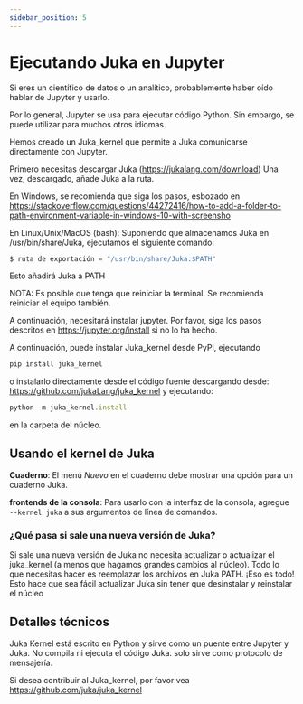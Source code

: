 ```yaml
---
sidebar_position: 5
---
```


# Ejecutando Juka en Jupyter

Si eres un científico de datos o un analítico, probablemente haber oído hablar de Jupyter y usarlo.

Por lo general, Jupyter se usa para ejecutar código Python. Sin embargo, se puede utilizar para muchos otros idiomas.

Hemos creado un Juka_kernel que permite a Juka comunicarse directamente con Jupyter.

Primero necesitas descargar Juka (https://jukalang.com/download) Una vez, descargado, añade Juka a la ruta.

En Windows, se recomienda que siga los pasos, esbozado en https://stackoverflow.com/questions/44272416/how-to-add-a-folder-to-path-environment-variable-in-windows-10-with-screensho

En Linux/Unix/MacOS (bash): Suponiendo que almacenamos Juka en /usr/bin/share/Juka, ejecutamos el siguiente comando:
```jsx
$ ruta de exportación = "/usr/bin/share/Juka:$PATH"
```
Esto añadirá Juka a PATH

NOTA: Es posible que tenga que reiniciar la terminal. Se recomienda reiniciar el equipo también.

A continuación, necesitará instalar jupyter. Por favor, siga los pasos descritos en https://jupyter.org/install si no lo ha hecho.

A continuación, puede instalar Juka_kernel desde PyPi, ejecutando
```jsx
pip install juka_kernel
```
o instalarlo directamente desde el código fuente descargando desde: https://github.com/jukaLang/juka_kernel y ejecutando:
```jsx
python -m juka_kernel.install 
```
en la carpeta del núcleo.

## Usando el kernel de Juka

**Cuaderno**: El menú *Nuevo* en el cuaderno debe mostrar una opción para un cuaderno Juka.

**frontends de la consola**: Para usarlo con la interfaz de la consola, agregue `--kernel juka` a sus argumentos de línea de comandos.

### ¿Qué pasa si sale una nueva versión de Juka?
Si sale una nueva versión de Juka no necesita actualizar o actualizar el juka_kernel (a menos que hagamos grandes cambios al núcleo). Todo lo que necesitas hacer es reemplazar los archivos en Juka PATH. ¡Eso es todo! Esto hace que sea fácil actualizar Juka sin tener que desinstalar y reinstalar el núcleo

## Detalles técnicos
Juka Kernel está escrito en Python y sirve como un puente entre Jupyter y Juka. No compila ni ejecuta el código Juka. solo sirve como protocolo de mensajería.

Si desea contribuir al Juka_kernel, por favor vea https://github.com/juka/juka_kernel